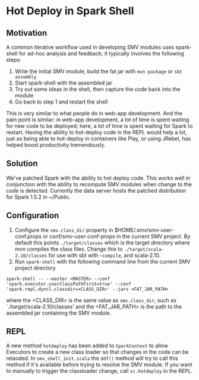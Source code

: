 # Hot Deploy in Spark Shell

## Motivation

A common iterative workflow used in developing SMV modules uses spark-shell for ad-hoc analysis and feedback; it typically involves the following steps:

1. Write the initial SMV module, build the fat jar with `mvn package` or `sbt assembly`
2. Start spark-shell with the assembled jar
3. Try out some ideas in the shell, then capture the code back into the module
4. Go back to step 1 and restart the shell

This is very similar to what people do in web-app development. And the pain point is similar: in web-app development, a lot of time is spent waiting for new code to be deployed; here, a lot of time is spent waiting for Spark to restart. Having the ability to hot-deploy code in the REPL would help a lot, just as being able to hot-deploy in containers like Play, or using JRebel, has helped boost productivity tremendously.

## Solution

We've patched Spark with the ability to hot deploy code.  This works well in conjunction with the ability to recompute SMV modules when change to the code is detected.  Currently the data server hosts the patched distribution for Spark 1.5.2 in ~/Public.

## Configuration

1. Configure the `smv.class_dir` property in $HOME/.smv/smv-user-conf.props or conf/smv-user-conf-props in the current SMV project.  By default this points `./target/classes` which is the target directory where mvn compiles the class files.  Change this to `./target/scala-2.10/classes` for use with sbt with `~compile`, and scala-2.10.
2. Run `spark-shell` with the following command line from the current SMV project directory
```shell
spark-shell -- --master <MASTER> --conf 'spark.executor.userClassPathFirst=true' --conf 'spark.repl.dyncl.classdir=<CLASS_DIR>' --jars <FAT_JAR_PATH>
```
where the <CLASS_DIR> is the same value as `smv.class_dir`, such as `./target/scala-2.10/classes' and the <FAT_JAR_PATH> is the path to the assembled jar containing the SMV module.

## REPL

A new method `hotdeploy` has been added to `SparkContext` to allow Executors to create a new class loader so that changes in the code can be relaoded.  In `smv_shell_init.scala` the `ddf()` method will try to call this method if it's available before trying to resolve the SMV module. If you want to manually to trigger the classloader change, call `sc.hotdeploy` in the REPL.
